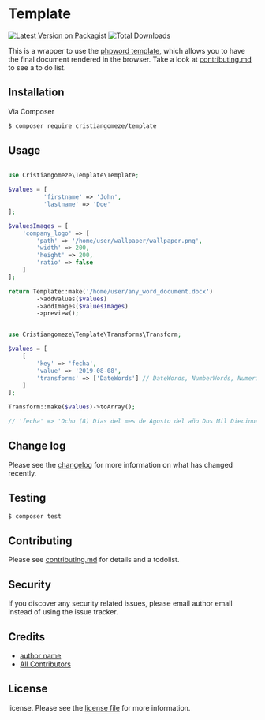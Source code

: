 # Template

[![Latest Version on Packagist][ico-version]][link-packagist]
[![Total Downloads][ico-downloads]][link-downloads]

This is a wrapper to use the [phpword template](https://phpword.readthedocs.io/en/latest/templates-processing.html), which allows you to have the final document rendered in the browser. Take a look at [contributing.md](contributing.md) to see a to do list.

## Installation

Via Composer

``` bash
$ composer require cristiangomeze/template
```

## Usage

```php

use Cristiangomeze\Template\Template;

$values = [
          'firstname' => 'John',
          'lastname' => 'Doe'
];

$valuesImages = [
    'company_logo' => [
        'path' => '/home/user/wallpaper/wallpaper.png',
        'width' => 200, 
        'height' => 200, 
        'ratio' => false
    ]
];

return Template::make('/home/user/any_word_document.docx')
        ->addValues($values)
        ->addImages($valuesImages)
        ->preview();
```

```php

use Cristiangomeze\Template\Transforms\Transform;

$values = [
    [
        'key' => 'fecha',
        'value' => '2019-08-08',
        'transforms' => ['DateWords'] // DateWords, NumberWords, NumericFormat:2, DateFormat:LLLL
    ]
];

Transform::make($values)->toArray();

// 'fecha' => 'Ocho (8) Días del mes de Agosto del año Dos Mil Diecinueve (2019)'

```

## Change log

Please see the [changelog](changelog.md) for more information on what has changed recently.

## Testing

``` bash
$ composer test
```

## Contributing

Please see [contributing.md](contributing.md) for details and a todolist.

## Security

If you discover any security related issues, please email author email instead of using the issue tracker.

## Credits

- [author name][link-author]
- [All Contributors][link-contributors]

## License

license. Please see the [license file](license.md) for more information.

[ico-version]: https://img.shields.io/packagist/v/cristiangomeze/template.svg?style=flat-square
[ico-downloads]: https://img.shields.io/packagist/dt/cristiangomeze/template.svg?style=flat-square
[ico-travis]: https://img.shields.io/travis/cristiangomeze/template/master.svg?style=flat-square
[ico-styleci]: https://styleci.io/repos/12345678/shield

[link-packagist]: https://packagist.org/packages/cristiangomeze/template
[link-downloads]: https://packagist.org/packages/cristiangomeze/template
[link-travis]: https://travis-ci.org/cristiangomeze/template
[link-styleci]: https://styleci.io/repos/12345678
[link-author]: https://github.com/cristiangomeze
[link-contributors]: ../../contributors
